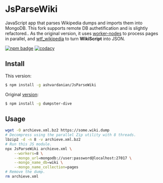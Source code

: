 # JsParseWiki

JavaScript app that parses Wikipedia dumps and imports them into MongoDB. 
This fork supports remote DB authetification and is slightly refactored..
As the original version, it uses [worker-nodes](https://github.com/allegro/node-worker-nodes) to process pages in parallel, and [wtf_wikipedia](https://github.com/spencermountain/wtf_wikipedia) to turn **WikiScript** into JSON.

[![npm badge](https://img.shields.io/npm/v/dumpster-dive.svg?style=flat-square)](https://npmjs.org/package/dumpster-dive "package")
[![codacy](https://api.codacy.com/project/badge/grade/6fad3c588d3d4c97ab8a9abf9f2a5a01)](https://www.codacy.com/app/spencerkelly86/dumpster-dive "codacy")

## Install

This version:
```sh
$ npm install -g ashvardanian/JsParseWiki
```

Original [version](https://github.com/spencermountain/dumpster-dive):
```sh
$ npm install -g dumpster-dive
```

## Usage

```sh
wget -O archieve.xml.bz2 https://some.wiki.dump
# Decompress using the parallel Zip utility with 8 threads.
lbzip2 -d -n 8 -v archieve.xml.bz2
# Run this JS module.
npx JsParseWiki archieve.xml \
	--workers=8 \
	--mongo_url=mongodb://user:password@localhost:27017 \
	--mongo_name_db=wiki \
	--mongo_name_collection=pages
# Remove the dump.
rm archieve.xml
```
